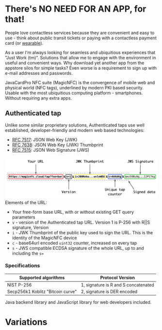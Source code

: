 # There's NO NEED FOR AN APP, for that!
People love contactless services because they are convenient and easy to use - think about public transit tickets or paying with a contactless payment card (or [wearable](https://fidesmo.com/consumer/wearables/)).

As a user I'm always looking for seamless and ubiquitious experiences that "Just Work (tm)". Solutions that allow me to engage with the environment in useful and convenient ways. Why download yet another app from the appstore silos for simple tasks? Even worse is a requirement to sign up with e-mail addresses and passwords.

JavaCardPro NFC suite (MagicNFC) is the convergence of mobile web and physical world (NFC tags), underlined by modern PKI based security. Usable with the most ubiquitious computing platform - smartphones. Without requiring any extra apps.

## Authenticated tap

Unlike some similar proprietary solutions, Authenticated taps use well established, developer-friendly and modern web based technologies:
- [RFC 7517](https://www.rfc-editor.org/rfc/rfc7517): JSON Web Key (JWK)
- [RFC 7638](https://www.rfc-editor.org/rfc/rfc7638): JSON Web Key (JWK) Thumbprint
- [RFC 7515](https://www.rfc-editor.org/rfc/rfc7515): JSON Web Signature (JWS)

![MagicNFC URL](https://github.com/martinpaljak/NFC/blob/645d0221b34a34299daa90e06a5687e6a8aea54a/images/MagicNFC%20URL.png)
Elements of the URL:
- Your free-form base URL, with or without existing GET query parameters
- `v` - version of the Authenticated tap URL. Version 1 is P-256 with R||S signature, Version
- `i` - JWK Thumbprint of the public key used to sign the URL. This is the identity of the MagicNFC device
- `c` - base64url encoded `uint32` counter, increased on every tap
- `s` - JWS compatible ECDSA signature of the whole URL, up to and including the `s=`


### Specifications
| Supported algorithms | Protocol Version |
|----------------------|-----------|
| NIST P-256 | 1, signature is R and S concatenated |
| Secp256k1 Koblitz "Bitcoin curve" | 2, signature is DER encoded |

Java backend library and JavaScript library for web developers included.

# Variations
